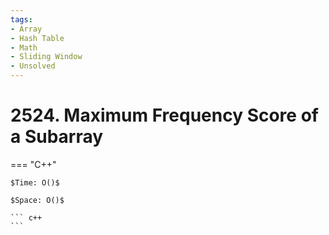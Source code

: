 ```yaml
---
tags:
- Array
- Hash Table
- Math
- Sliding Window
- Unsolved
---
```



# 2524. Maximum Frequency Score of a Subarray

=== "C++"

    $Time: O()$

    $Space: O()$

    ``` c++
    ```